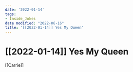 ```yaml
---
date: '2022-01-14'
tags:
- Inside_Jokes
date modified: "2022-06-16"
title: '[[2022-01-14]] Yes My Queen'
---
```


# [[2022-01-14]] Yes My Queen
[[Carrie]]
